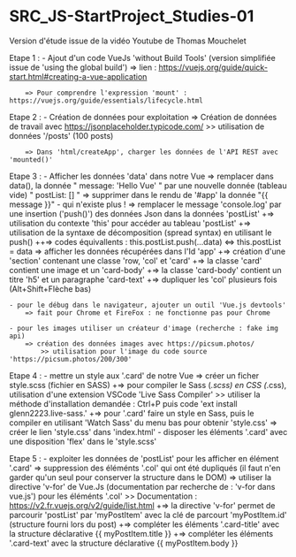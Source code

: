 # SRC_JS-StartProject_Studies-01
Version d'étude issue de la vidéo Youtube de Thomas Mouchelet

Etape 1 :
    - Ajout d'un code VueJs 'without Build Tools' (version simplifiée issue de 'using the global build')
        => lien : https://vuejs.org/guide/quick-start.html#creating-a-vue-application

        => Pour comprendre l'expression 'mount' : https://vuejs.org/guide/essentials/lifecycle.html

Etape 2 :
    - Création de données pour exploitation
        => Création de données de travail avec https://jsonplaceholder.typicode.com/
            >> utilisation de données '/posts' (100 posts)
        
        => Dans 'html/createApp', charger les données de l'API REST avec 'mounted()'

Etape 3 :
    - Afficher les données 'data' dans notre Vue
        => remplacer dans data(), la donnée " message: 'Hello Vue' " par une nouvelle donnée (tableau vide) " postList: [] "
        => supprimer dans le rendu de '#app' la donnée "{{ message }}" - qui n'existe plus !
        => remplacer le message 'console.log' par une insertion ('push()') des données Json dans la données 'postList'
            +=> utilisation du contexte 'this' pour accéder au tableau 'postList'
            +=> utilisation de la syntaxe de décomposition (spread syntax) en utilisant le push()
                    ++=> codes équivallents : this.postList.push(...data) <=> this.postList = data
        => afficher les données récupérées dans l'Id 'app'
            +=> création d'une 'section' contenant une classe 'row, 'col' et 'card'
            +=> la classe 'card' contient une image et un 'card-body'
            +=> la classe 'card-body' contient un titre 'h5' et un paragraphe 'card-text'
            +=> dupliquer les 'col' plusieurs fois (Alt+Shift+Flèche bas)
        
    - pour le débug dans le navigateur, ajouter un outil 'Vue.js devtools'
        => fait pour Chrome et FireFox : ne fonctionne pas pour Chrome

    - pour les images utiliser un créateur d'image (recherche : fake img api)
        => création des données images avec https://picsum.photos/
            >> utilisation pour l'image du code source 'https://picsum.photos/200/300'

Etape 4 :
    - mettre un style aux '.card' de notre Vue
        => créer un ficher style.scss (fichier en SASS)
            +=> pour compiler le Sass (*.scss) en CSS (*.css), utilisation d'une extension VSCode 'Live Sass Compiler'
                >> utiliser la méthode d'installation demandée : Ctrl+P puis code 'ext install glenn2223.live-sass.'
            +=> pour '.card' faire un style en Sass, puis le compiler en utilisant 'Watch Sass' du menu bas pour obtenir 'style.css'
        => créer le lien 'style.css' dans 'index.html'
    - disposer les éléments '.card' avec une disposition 'flex' dans le 'style.scss'

Etape 5 :
    - exploiter les données de 'postList' pour les afficher en élément '.card'
        => suppression des éléménts '.col' qui ont été dupliqués (il faut n'en garder qu'un seul pour conserver la structure dans le DOM)
        => utiliser la directive 'v-for' de Vue.Js (documentation par recherche de : 'v-for dans vue.js') pour les éléménts '.col'
            >> Documentation : https://v2.fr.vuejs.org/v2/guide/list.html
            +=> la directive 'v-for' permet de parcourir 'postList' par 'myPostItem' avec la clé de parcourt 'myPostItem.id' (structure fourni lors du post)
            +=> compléter les éléments '.card-title' avec la structure déclarative {{ myPostItem.title }}
            +=> compléter les éléments '.card-text' avec la structure déclarative {{ myPostItem.body }}

